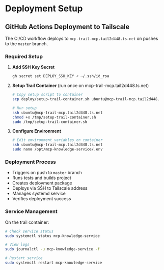 # Deployment Setup

## GitHub Actions Deployment to Tailscale

The CI/CD workflow deploys to `mcp-trail-mcp.tail2d448.ts.net` on pushes to the `master` branch.

### Required Setup

1. **Add SSH Key Secret**
   ```bash
   gh secret set DEPLOY_SSH_KEY < ~/.ssh/id_rsa
   ```

2. **Setup Trail Container** (run once on mcp-trail-mcp.tail2d448.ts.net)
   ```bash
   # Copy setup script to container
   scp deploy/setup-trail-container.sh ubuntu@mcp-trail-mcp.tail2d448.ts.net:/tmp/
   
   # Run setup
   ssh ubuntu@mcp-trail-mcp.tail2d448.ts.net
   chmod +x /tmp/setup-trail-container.sh
   sudo /tmp/setup-trail-container.sh
   ```

3. **Configure Environment**
   ```bash
   # Edit environment variables on container
   ssh ubuntu@mcp-trail-mcp.tail2d448.ts.net
   sudo nano /opt/mcp-knowledge-service/.env
   ```

### Deployment Process

- Triggers on push to `master` branch
- Runs tests and builds project
- Creates deployment package
- Deploys via SSH to Tailscale address
- Manages systemd service
- Verifies deployment success

### Service Management

On the trail container:
```bash
# Check service status
sudo systemctl status mcp-knowledge-service

# View logs
sudo journalctl -u mcp-knowledge-service -f

# Restart service
sudo systemctl restart mcp-knowledge-service
```